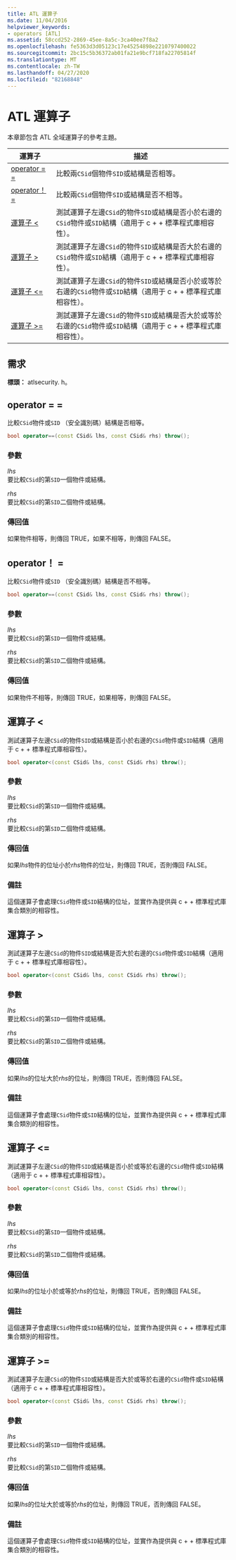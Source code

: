 ```yaml
---
title: ATL 運算子
ms.date: 11/04/2016
helpviewer_keywords:
- operators [ATL]
ms.assetid: 58ccd252-2869-45ee-8a5c-3ca40ee7f8a2
ms.openlocfilehash: fe5363d3d05123c17e45254898e2210797400022
ms.sourcegitcommit: 2bc15c5b36372ab01fa21e9bcf718fa22705814f
ms.translationtype: MT
ms.contentlocale: zh-TW
ms.lasthandoff: 04/27/2020
ms.locfileid: "82168848"
---
```

# <a name="atl-operators"></a>ATL 運算子

本章節包含 ATL 全域運算子的參考主題。

|運算子|描述|
|--------------|-----------------|
|[operator = =](#operator_eq_eq)|比較兩`CSid`個物件`SID`或結構是否相等。|
|[operator！ =](#operator_neq)|比較兩`CSid`個物件`SID`或結構是否不相等。|
|[運算子 <](#operator_lt)|測試運算子左邊`CSid`的物件`SID`或結構是否小於右邊的`CSid`物件或`SID`結構（適用于 c + + 標準程式庫相容性）。|
|[運算子 >](#operator_gt)|測試運算子左邊`CSid`的物件`SID`或結構是否大於右邊的`CSid`物件或`SID`結構（適用于 c + + 標準程式庫相容性）。|
|[運算子 <=](#operator_lt__eq)|測試運算子左邊`CSid`的物件`SID`或結構是否小於或等於右邊的`CSid`物件或`SID`結構（適用于 c + + 標準程式庫相容性）。|
|[運算子 >=](#operator_gt__eq)|測試運算子左邊`CSid`的物件`SID`或結構是否大於或等於右邊的`CSid`物件或`SID`結構（適用于 c + + 標準程式庫相容性）。|

## <a name="requirements"></a>需求

**標頭：** atlsecurity. h。

## <a name="operator-"></a><a name="operator_eq_eq"></a>operator = =

比較`CSid`物件或`SID` （安全識別碼）結構是否相等。

```cpp
bool operator==(const CSid& lhs, const CSid& rhs) throw();
```

### <a name="parameters"></a>參數

*lhs*<br/>
要比較`CSid`的第`SID`一個物件或結構。

*rhs*<br/>
要比較`CSid`的第`SID`二個物件或結構。

### <a name="return-value"></a>傳回值

如果物件相等，則傳回 TRUE，如果不相等，則傳回 FALSE。

## <a name="operator-"></a><a name="operator_neq"></a>operator！ =

比較`CSid`物件或`SID` （安全識別碼）結構是否不相等。

```cpp
bool operator==(const CSid& lhs, const CSid& rhs) throw();
```

### <a name="parameters"></a>參數

*lhs*<br/>
要比較`CSid`的第`SID`一個物件或結構。

*rhs*<br/>
要比較`CSid`的第`SID`二個物件或結構。

### <a name="return-value"></a>傳回值

如果物件不相等，則傳回 TRUE，如果相等，則傳回 FALSE。

## <a name="operator-"></a><a name="operator_lt"></a>運算子 <

測試運算子左邊`CSid`的物件`SID`或結構是否小於右邊的`CSid`物件或`SID`結構（適用于 c + + 標準程式庫相容性）。

```cpp
bool operator<(const CSid& lhs, const CSid& rhs) throw();
```

### <a name="parameters"></a>參數

*lhs*<br/>
要比較`CSid`的第`SID`一個物件或結構。

*rhs*<br/>
要比較`CSid`的第`SID`二個物件或結構。

### <a name="return-value"></a>傳回值

如果*lhs*物件的位址小於*rhs*物件的位址，則傳回 TRUE，否則傳回 FALSE。

### <a name="remarks"></a>備註

這個運算子會處理`CSid`物件或`SID`結構的位址，並實作為提供與 c + + 標準程式庫集合類別的相容性。

## <a name="operator-"></a><a name="operator_gt"></a>運算子 >

測試運算子左邊`CSid`的物件`SID`或結構是否大於右邊的`CSid`物件或`SID`結構（適用于 c + + 標準程式庫相容性）。

```cpp
bool operator<(const CSid& lhs, const CSid& rhs) throw();
```

### <a name="parameters"></a>參數

*lhs*<br/>
要比較`CSid`的第`SID`一個物件或結構。

*rhs*<br/>
要比較`CSid`的第`SID`二個物件或結構。

### <a name="return-value"></a>傳回值

如果*lhs*的位址大於*rhs*的位址，則傳回 TRUE，否則傳回 FALSE。

### <a name="remarks"></a>備註

這個運算子會處理`CSid`物件或`SID`結構的位址，並實作為提供與 c + + 標準程式庫集合類別的相容性。

## <a name="operator-"></a><a name="operator_lt__eq"></a>運算子 <=

測試運算子左邊`CSid`的物件`SID`或結構是否小於或等於右邊的`CSid`物件或`SID`結構（適用于 c + + 標準程式庫相容性）。

```cpp
bool operator<(const CSid& lhs, const CSid& rhs) throw();
```

### <a name="parameters"></a>參數

*lhs*<br/>
要比較`CSid`的第`SID`一個物件或結構。

*rhs*<br/>
要比較`CSid`的第`SID`二個物件或結構。

### <a name="return-value"></a>傳回值

如果*lhs*的位址小於或等於*rhs*的位址，則傳回 TRUE，否則傳回 FALSE。

### <a name="remarks"></a>備註

這個運算子會處理`CSid`物件或`SID`結構的位址，並實作為提供與 c + + 標準程式庫集合類別的相容性。

## <a name="operator-"></a><a name="operator_gt__eq"></a>運算子 >=

測試運算子左邊`CSid`的物件`SID`或結構是否大於或等於右邊的`CSid`物件或`SID`結構（適用于 c + + 標準程式庫相容性）。

```cpp
bool operator<(const CSid& lhs, const CSid& rhs) throw();
```

### <a name="parameters"></a>參數

*lhs*<br/>
要比較`CSid`的第`SID`一個物件或結構。

*rhs*<br/>
要比較`CSid`的第`SID`二個物件或結構。

### <a name="return-value"></a>傳回值

如果*lhs*的位址大於或等於*rhs*的位址，則傳回 TRUE，否則傳回 FALSE。

### <a name="remarks"></a>備註

這個運算子會處理`CSid`物件或`SID`結構的位址，並實作為提供與 c + + 標準程式庫集合類別的相容性。
